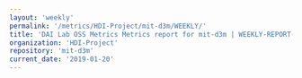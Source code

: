 ```yaml
---
layout: 'weekly'
permalink: '/metrics/HDI-Project/mit-d3m/WEEKLY/'
title: 'DAI Lab OSS Metrics Metrics report for mit-d3m | WEEKLY-REPORT-2019-01-20'
organization: 'HDI-Project'
repository: 'mit-d3m'
current_date: '2019-01-20'
---
```


